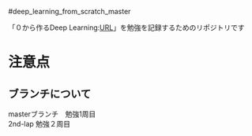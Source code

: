  #deep_learning_from_scratch_master
 
「０から作るDeep Learning:[URL](https://github.com/oreilly-japan/deep-learning-from-scratch)」を勉強を記録するためのリポジトリです

# 注意点  
## ブランチについて
masterブランチ　勉強1周目  
2nd-lap 勉強２周目
